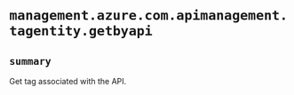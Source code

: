 # `management.azure.com.apimanagement.tagentity.getbyapi`

## `summary`
Get tag associated with the API.


